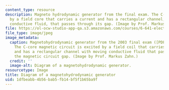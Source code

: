 ```yaml
---
content_type: resource
description: Magneto hydrodynamic generator from the final exam. The C-coil is excited
  by a field core that carries a current and has a rectangular channel, with moving
  conductive fluid, that passes through its gap. (Image by Prof. Markus Zahn.)
file: https://ol-ocw-studio-app-qa.s3.amazonaws.com/courses/6-641-electromagnetic-fields-forces-and-motion-spring-2005/1dfbeabb4b56bab5fb14bf5f1b65ba9f_6-641s05.jpg
file_type: image/jpeg
image_metadata:
  caption: Magnetohydrodynamic generator from the 2003 final exam ([PDF](resources/final1-1)).
    The C-core magnetic circuit is excited by a field coil that carries a current
    and has a rectangular channel with moving conductive fluid that passes through
    the magnetic circuit gap. (Image by Prof. Markus Zahn.)
  credit: ''
  image-alt: Diagram of a magnetohydrodynamic generator.
resourcetype: Image
title: Diagram of a magnetohydrodynamic generator
uid: 1dfbeabb-4b56-bab5-fb14-bf5f1b65ba9f
---
```

